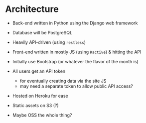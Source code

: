 # Architecture

* Back-end written in Python using the Django web framework
* Database will be PostgreSQL
* Heavily API-driven (using `restless`)
* Front-end written in mostly JS (using `Ractive`) & hitting the API
* Initially use Bootstrap (or whatever the flavor of the month is)
* All users get an API token
  * for eventually creating data via the site JS
  * may need a separate token to allow public API access?

* Hosted on Heroku for ease
* Static assets on S3 (?)
* Maybe OSS the whole thing?
